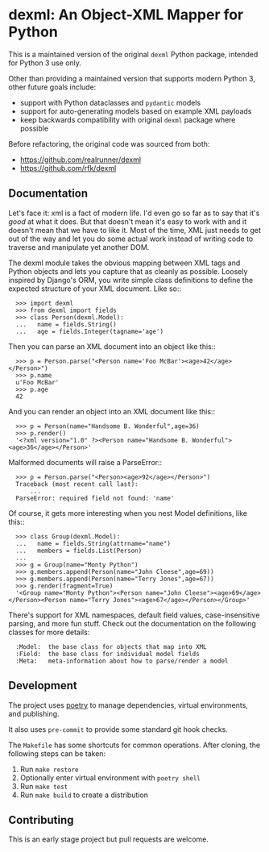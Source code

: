 # dexml: An Object-XML Mapper for Python

This is a maintained version of the original `dexml` Python package, intended for Python 3 use only.

Other than providing a maintained version that supports modern Python 3, other future goals include:
 - support with Python dataclasses and `pydantic` models
 - support for auto-generating models based on example XML payloads
 - keep backwards compatibility with original `dexml` package where possible

Before refactoring, the original code was sourced from both:
 - https://github.com/realrunner/dexml
 - https://github.com/rfk/dexml

## Documentation

Let's face it: xml is a fact of modern life. I'd even go so far as to say
that it's *good* at what it does. But that doesn't mean it's easy to work
with and it doesn't mean that we have to like it. Most of the time, XML
just needs to get out of the way and let you do some actual work instead
of writing code to traverse and manipulate yet another DOM.

The dexml module takes the obvious mapping between XML tags and Python objects
and lets you capture that as cleanly as possible. Loosely inspired by Django's
ORM, you write simple class definitions to define the expected structure of
your XML document. Like so::

```
  >>> import dexml
  >>> from dexml import fields
  >>> class Person(dexml.Model):
  ...   name = fields.String()
  ...   age = fields.Integer(tagname='age')
```

Then you can parse an XML document into an object like this::

```
  >>> p = Person.parse("<Person name='Foo McBar'><age>42</age></Person>")
  >>> p.name
  u'Foo McBar'
  >>> p.age
  42
```

And you can render an object into an XML document like this::

```
  >>> p = Person(name="Handsome B. Wonderful",age=36)
  >>> p.render()
  '<?xml version="1.0" ?><Person name="Handsome B. Wonderful"><age>36</age></Person>'
```

Malformed documents will raise a ParseError::

```
  >>> p = Person.parse("<Person><age>92</age></Person>")
  Traceback (most recent call last):
      ...
  ParseError: required field not found: 'name'
```

Of course, it gets more interesting when you nest Model definitions, like this::

```
  >>> class Group(dexml.Model):
  ...   name = fields.String(attrname="name")
  ...   members = fields.List(Person)
  ...
  >>> g = Group(name="Monty Python")
  >>> g.members.append(Person(name="John Cleese",age=69))
  >>> g.members.append(Person(name="Terry Jones",age=67))
  >>> g.render(fragment=True)
  '<Group name="Monty Python"><Person name="John Cleese"><age>69</age></Person><Person name="Terry Jones"><age>67</age></Person></Group>'
```

There's support for XML namespaces, default field values, case-insensitive
parsing, and more fun stuff. Check out the documentation on the following
classes for more details:

```
  :Model:  the base class for objects that map into XML
  :Field:  the base class for individual model fields
  :Meta:   meta-information about how to parse/render a model
```

## Development

The project uses [poetry](https://python-poetry.org/) to manage dependencies, virtual environments, and publishing.

It also uses `pre-commit` to provide some standard git hook checks.

The `Makefile` has some shortcuts for common operations. After cloning, the following steps can be taken:
1. Run `make restore`
2. Optionally enter virtual environment with `poetry shell`
3. Run `make test`
4. Run `make build` to create a distribution

## Contributing

This is an early stage project but pull requests are welcome.

